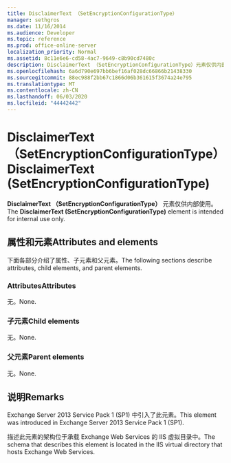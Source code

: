 ```yaml
---
title: DisclaimerText （SetEncryptionConfigurationType）
manager: sethgros
ms.date: 11/16/2014
ms.audience: Developer
ms.topic: reference
ms.prod: office-online-server
localization_priority: Normal
ms.assetid: 8c11e6e6-cd58-4ac7-9649-c8b90cd7480c
description: DisclaimerText （SetEncryptionConfigurationType）元素仅供内部使用。
ms.openlocfilehash: 6a6d790e697bb6bef16af028dc66866b21438330
ms.sourcegitcommit: 88ec988f2bb67c1866d06b361615f3674a24e795
ms.translationtype: MT
ms.contentlocale: zh-CN
ms.lasthandoff: 06/03/2020
ms.locfileid: "44442442"
---
```

# <a name="disclaimertext-setencryptionconfigurationtype"></a><span data-ttu-id="49035-103">DisclaimerText （SetEncryptionConfigurationType）</span><span class="sxs-lookup"><span data-stu-id="49035-103">DisclaimerText (SetEncryptionConfigurationType)</span></span>

<span data-ttu-id="49035-104">**DisclaimerText （SetEncryptionConfigurationType）** 元素仅供内部使用。</span><span class="sxs-lookup"><span data-stu-id="49035-104">The **DisclaimerText (SetEncryptionConfigurationType)** element is intended for internal use only.</span></span> 

## <a name="attributes-and-elements"></a><span data-ttu-id="49035-105">属性和元素</span><span class="sxs-lookup"><span data-stu-id="49035-105">Attributes and elements</span></span>

<span data-ttu-id="49035-106">下面各部分介绍了属性、子元素和父元素。</span><span class="sxs-lookup"><span data-stu-id="49035-106">The following sections describe attributes, child elements, and parent elements.</span></span>
  
### <a name="attributes"></a><span data-ttu-id="49035-107">Attributes</span><span class="sxs-lookup"><span data-stu-id="49035-107">Attributes</span></span>

<span data-ttu-id="49035-108">无。</span><span class="sxs-lookup"><span data-stu-id="49035-108">None.</span></span>
  
### <a name="child-elements"></a><span data-ttu-id="49035-109">子元素</span><span class="sxs-lookup"><span data-stu-id="49035-109">Child elements</span></span>

<span data-ttu-id="49035-110">无。</span><span class="sxs-lookup"><span data-stu-id="49035-110">None.</span></span>
  
### <a name="parent-elements"></a><span data-ttu-id="49035-111">父元素</span><span class="sxs-lookup"><span data-stu-id="49035-111">Parent elements</span></span>

<span data-ttu-id="49035-112">无。</span><span class="sxs-lookup"><span data-stu-id="49035-112">None.</span></span>
  
## <a name="remarks"></a><span data-ttu-id="49035-113">说明</span><span class="sxs-lookup"><span data-stu-id="49035-113">Remarks</span></span>

<span data-ttu-id="49035-114">Exchange Server 2013 Service Pack 1 (SP1) 中引入了此元素。</span><span class="sxs-lookup"><span data-stu-id="49035-114">This element was introduced in Exchange Server 2013 Service Pack 1 (SP1).</span></span>
  
<span data-ttu-id="49035-115">描述此元素的架构位于承载 Exchange Web Services 的 IIS 虚拟目录中。</span><span class="sxs-lookup"><span data-stu-id="49035-115">The schema that describes this element is located in the IIS virtual directory that hosts Exchange Web Services.</span></span>
  


